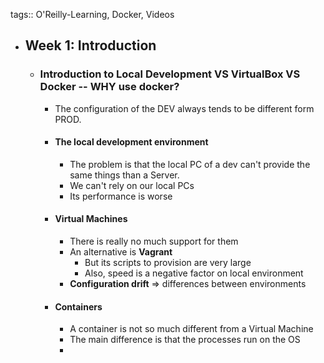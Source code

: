 tags:: O'Reilly-Learning, Docker, Videos

- ## Week 1: Introduction
	- ### Introduction to Local Development VS VirtualBox VS Docker -- WHY use docker?
		- The configuration of the DEV always tends to be different form PROD.
		- #### The local development environment
			- The problem is that the local PC of a dev can't provide the same things than a Server.
			- We can't rely on our local PCs
			- Its performance is worse
		- #### Virtual Machines
			- There is really no much support for them
			- An alternative is **Vagrant**
				- But its scripts to provision are very large
				- Also, speed is a negative factor on local environment
			- **Configuration drift** => differences between environments
		- #### Containers
			- A container is not so much different from a Virtual Machine
			- The main difference is that the processes run on the OS
			-